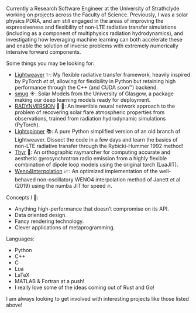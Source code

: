 Currently a Research Software Engineer at the University of Strathclyde working on projects across the Faculty of Science. Previously, I was a solar physics PDRA, and am still engaged in the areas of improving the expressiveness and flexibility of non-LTE radiative transfer simulations (including as a component of multiphysics radiation hydrodynamics), and investigating how leveraging machine learning can both accelerate these and enable the solution of inverse problems with extremely numerically intensive forward components.

Some things you may be looking for:
-  [Lightweaver](https://github.com/Goobley/Lightweaver) ✨: My flexible radiative transfer framework, heavily inspired by PyTorch _et al_, allowing for flexibility in Python but retaining high performance through the C++ (and CUDA soon™) backend.
- [smug](https://github.com/GlasgowSolarPhysics/smug) ☀️: Solar Models from the University of Glasgow, a package making our deep learning models ready for deployment.
- [RADYNVERSION](https://github.com/Goobley/Radynversion) 🤖 💭: An invertible neural network approach to the problem of recovering solar flare atmospheric properties from observations, trained from radiation hydrodynamic simulations (PyTorch).
- [Lightspinner](https://github.com/Goobley/Lightspinner) 📚: A pure Python simplified version of an old branch of Lightweaver. Dissect the code in a few days and learn the basics of non-LTE radiative transfer through the Rybicki-Hummer 1992 method!
- [Thyr](https://github.com/Goobley/Thyr2) 📡: An orthographic raymarcher for computing accurate and aesthetic gyrosynchrotron radio emission from a highly flexible combination of dipole loop models using the original torch (LuaJIT).
- [Weno4Interpolation](https://github.com/Goobley/Weno4Interpolation) 📈: An optimized implementation of the well-behaved non-oscillatory WENO4 interpolation method of Janett et al (2019) using the numba JIT for speed 🔥.

Concepts I 💖:
- Anything high-performance that doesn’t compromise on its API.
- Data oriented design.
- Fancy rendering technology.
- Clever applications of metaprogramming.

Languages:
- Python
- C++
- C
- Lua
- LaTeX
- MATLAB & Fortran at a push!
- I really love some of the ideas coming out of Rust and Go!

I am always looking to get involved with interesting projects like those listed above!

